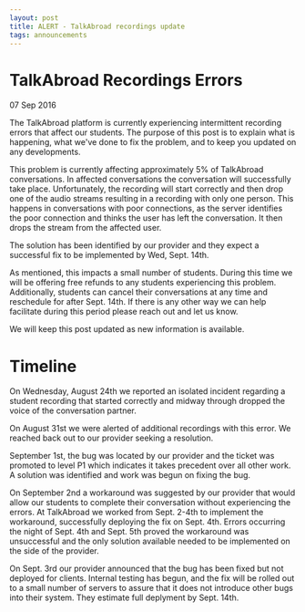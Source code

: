 ```yaml
---
layout: post
title: ALERT - TalkAbroad recordings update
tags: announcements
---
```


# TalkAbroad Recordings Errors

07 Sep 2016

The TalkAbroad platform is currently experiencing intermittent recording errors that affect our students. The purpose of this post is to explain what is happening, what we've done to fix the problem, and to keep you updated on any developments.

This problem is currently affecting approximately 5% of TalkAbroad conversations. In affected conversations the conversation will successfully take place. Unfortunately, the recording will start correctly and then drop one of the audio streams resulting in a recording with only one person. This happens in conversations with poor connections, as the server identifies the poor connection and thinks the user has left the conversation. It then drops the stream from the affected user.

The solution has been identified by our provider and they expect a successful fix to be implemented by Wed, Sept. 14th.

As mentioned, this impacts a small number of students. During this time we will be offering free refunds to any students experiencing this problem. Additionally, students can cancel their conversations at any time and reschedule for after Sept. 14th. If there is any other way we can help facilitate during this period please reach out and let us know.

We will keep this post updated as new information is available. 



# Timeline

On Wednesday, August 24th we reported an isolated incident regarding a student recording that started correctly and midway through dropped the voice of the conversation partner.

On August 31st we were alerted of additional recordings with this error. We reached back out to our provider seeking a resolution.

September 1st, the bug was located by our provider and the ticket was promoted to level P1 which indicates it takes precedent over all other work. A solution was identified and work was begun on fixing the bug. 

On September 2nd a workaround was suggested by our provider that would allow our students to complete their conversation without experiencing the errors. At TalkAbroad we worked from Sept. 2-4th to implement the workaround, successfully deploying the fix on Sept. 4th. Errors occurring the night of Sept. 4th and Sept. 5th proved the workaround was unsuccessful and the only solution available needed to be implemented on the side of the provider.

On Sept. 3rd our provider announced that the bug has been fixed but not deployed for clients. Internal testing has begun, and the fix will be rolled out to a small number of servers to assure that it does not introduce other bugs into their system. They estimate full deplyment by Sept. 14th.